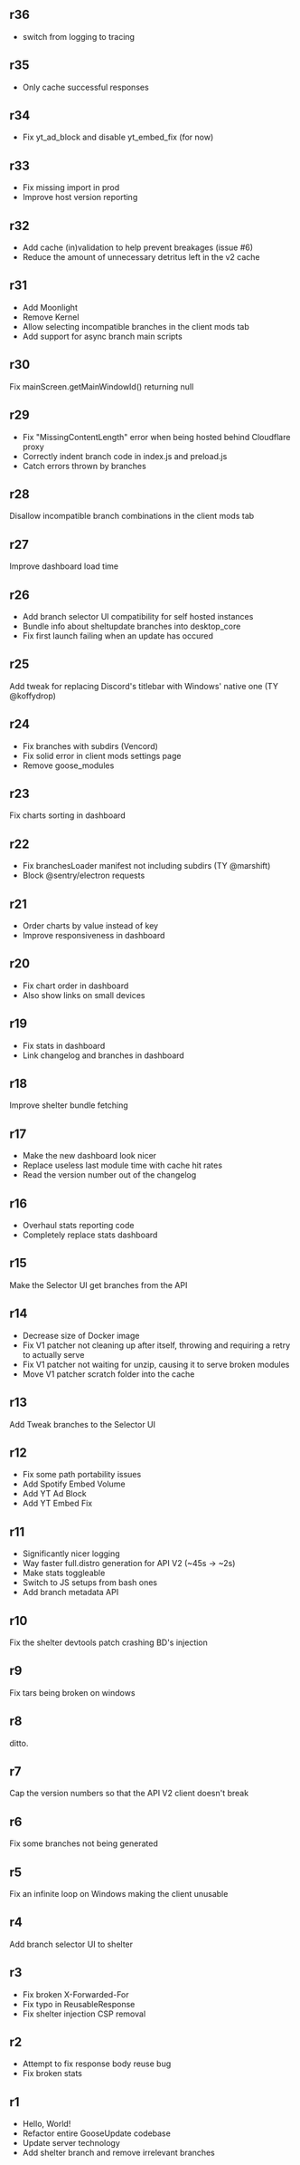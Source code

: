 ## r36
 - switch from logging to tracing

## r35
 - Only cache successful responses

## r34
 - Fix yt_ad_block and disable yt_embed_fix (for now)

## r33
 - Fix missing import in prod
 - Improve host version reporting

## r32
 - Add cache (in)validation to help prevent breakages (issue #6)
 - Reduce the amount of unnecessary detritus left in the v2 cache

## r31
 - Add Moonlight
 - Remove Kernel
 - Allow selecting incompatible branches in the client mods tab
 - Add support for async branch main scripts

## r30
Fix mainScreen.getMainWindowId() returning null

## r29
 - Fix "MissingContentLength" error when being hosted behind Cloudflare proxy
 - Correctly indent branch code in index.js and preload.js
 - Catch errors thrown by branches

## r28
Disallow incompatible branch combinations in the client mods tab

## r27
Improve dashboard load time

## r26
 - Add branch selector UI compatibility for self hosted instances
 - Bundle info about sheltupdate branches into desktop_core
 - Fix first launch failing when an update has occured

## r25
Add tweak for replacing Discord's titlebar with Windows' native one (TY @koffydrop)

## r24
 - Fix branches with subdirs (Vencord)
 - Fix solid error in client mods settings page
 - Remove goose_modules

## r23
Fix charts sorting in dashboard

## r22
 - Fix branchesLoader manifest not including subdirs (TY @marshift)
 - Block @sentry/electron requests

## r21
 - Order charts by value instead of key
 - Improve responsiveness in dashboard

## r20
 - Fix chart order in dashboard
 - Also show links on small devices

## r19
 - Fix stats in dashboard
 - Link changelog and branches in dashboard

## r18
Improve shelter bundle fetching

## r17
 - Make the new dashboard look nicer
 - Replace useless last module time with cache hit rates
 - Read the version number out of the changelog

## r16
 - Overhaul stats reporting code
 - Completely replace stats dashboard

## r15
Make the Selector UI get branches from the API

## r14
 - Decrease size of Docker image
 - Fix V1 patcher not cleaning up after itself, throwing and requiring a retry to actually serve
 - Fix V1 patcher not waiting for unzip, causing it to serve broken modules
 - Move V1 patcher scratch folder into the cache

## r13
Add Tweak branches to the Selector UI

## r12
 - Fix some path portability issues
 - Add Spotify Embed Volume
 - Add YT Ad Block
 - Add YT Embed Fix

## r11
 - Significantly nicer logging
 - Way faster full.distro generation for API V2 (~45s -> ~2s)
 - Make stats toggleable
 - Switch to JS setups from bash ones
 - Add branch metadata API

## r10
Fix the shelter devtools patch crashing BD's injection
## r9
Fix tars being broken on windows
## r8
ditto.
## r7
Cap the version numbers so that the API V2 client doesn't break
## r6
Fix some branches not being generated
## r5
Fix an infinite loop on Windows making the client unusable
## r4
Add branch selector UI to shelter

## r3
 - Fix broken X-Forwarded-For
 - Fix typo in ReusableResponse
 - Fix shelter injection CSP removal

## r2
 - Attempt to fix response body reuse bug
 - Fix broken stats

## r1
 - Hello, World!
 - Refactor entire GooseUpdate codebase
 - Update server technology
 - Add shelter branch and remove irrelevant branches
